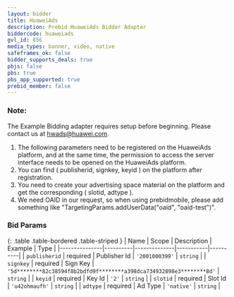 ```yaml
---
layout: bidder
title: HuaweiAds
description: Prebid HuaweiAds Bidder Adapter
biddercode: huaweiads
gvl_id: 856
media_types: banner, video, native
safeframes_ok: false
bidder_supports_deals: true
pbjs: false
pbs: true
pbs_app_supported: true
prebid_member: false
---
```


### Note:

The Example Bidding adapter requires setup before beginning. Please contact us at hwads@huawei.com.
1. The following parameters need to be registered on the HuaweiAds platform, and at the same time, the permission to access the server interface needs to be opened on the HuaweiAds platform.
2. You can find ( publisherid, signkey, keyid ) on the platform after registration.
3. You need to create your advertising space material on the platform and get the corresponding ( slotid, adtype ).
4. We need OAID in our request, so when using prebidmobile, please add something like "TargetingParams.addUserData("oaid", "oaid-test")".

### Bid Params

{: .table .table-bordered .table-striped }
| Name          | Scope    | Description  | Example   | Type     |
|---------------|----------|--------------|-----------|----------|
| `publisherid` | required | Publisher Id | `'2001000399'` | `string` |
| `signkey` | required | Sign Key | `'5d********82c38594f8b2bdfd9f********a398dca734932898e3********8d'` | `string` |
| `keyid` | required | Key Id | `'2'` | `string` |
| `slotid` | required | Slot Id | `'u42ohmaufh'` | `string` |
| `adtype` | required | Ad Type | `'native'` | `string` |
